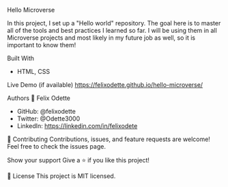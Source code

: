 Hello Microverse

In this project, I set up a "Hello world" repository. The goal here is to master all of the tools and best practices I learned so far. I will be using them in all Microverse projects and most likely in my future job as well, so it is important to know them!

Built With
* HTML, CSS

Live Demo (if available)
https://felixodette.github.io/hello-microverse/

Authors
👤 Felix Odette
* GitHub: @felixodette
* Twitter: @Odette3000
* LinkedIn: https://linkedin.com/in/felixodete

🤝 Contributing
Contributions, issues, and feature requests are welcome!
Feel free to check the issues page.

Show your support
Give a ⭐️ if you like this project!

📝 License
This project is MIT licensed.
